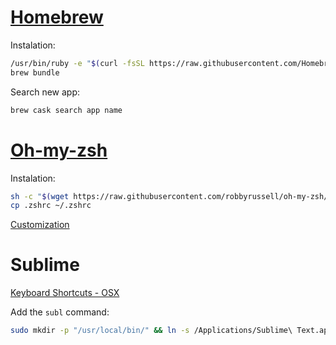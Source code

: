 # [Homebrew](https://brew.sh/index_ru.html)

Instalation:
```sh
/usr/bin/ruby -e "$(curl -fsSL https://raw.githubusercontent.com/Homebrew/install/master/install)" 
brew bundle
```

Search new app: 
```sh
brew cask search app name
```

# [Oh-my-zsh](https://github.com/robbyrussell/oh-my-zsh)

Instalation:
```sh
sh -c "$(wget https://raw.githubusercontent.com/robbyrussell/oh-my-zsh/master/tools/install.sh -O -)"
cp .zshrc ~/.zshrc
```
[Customization](https://gist.github.com/kevin-smets/8568070)

# Sublime
[Keyboard Shortcuts - OSX](http://docs.sublimetext.info/en/latest/reference/keyboard_shortcuts_osx.html)

Add the `subl` command:
```sh
sudo mkdir -p "/usr/local/bin/" && ln -s /Applications/Sublime\ Text.app/Contents/SharedSupport/bin/subl /usr/local/bin/subl
```